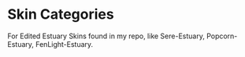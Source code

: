 # Skin Categories
 For Edited Estuary Skins found in my repo, like Sere-Estuary, Popcorn-Estuary, FenLight-Estuary.
